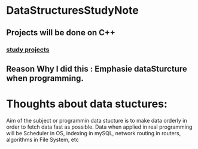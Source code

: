 # DataStructuresStudyNote

## Projects will be done on C++
### [study projects](https://github.com/k89jy/DataStructuresStudyNote/projects)

## Reason Why I did this : Emphasie dataSturcture when programming.
# Thoughts about data stuctures:
Aim of the subject or programmin data stucture is to make data orderly in order to fetch data fast as possible.
Data when applied in real programming will be Scheduler in OS, indexing in mySQL, network routing in routers, algorithms in File System, etc 

